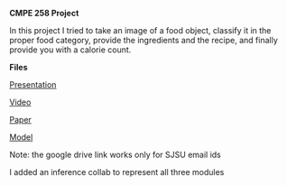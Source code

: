 
**CMPE 258 Project**

In this project I tried to take an image of a food object, classify it in the proper food category, provide the ingredients and the recipe, and finally provide you with a calorie count.

**Files**

[Presentation](https://github.com/kisung2577/CMPE-258/blob/main/Project/Presentation/Project%20Presentation.pdf)

[Video](https://youtu.be/osblZ85Gwos)

[Paper](https://github.com/kisung2577/CMPE-258/blob/main/Project/Project%20Paper/Project%20Paper.pdf)

[Model](https://drive.google.com/file/d/1JJasTd43vi6BH-5Okkxsg-6ig-X2J1Up/view?usp=share_link)

Note: the google drive link works only for SJSU email ids

I added an inference collab to represent all three modules

